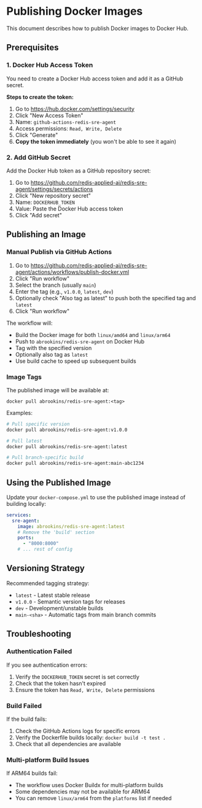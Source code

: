 # Publishing Docker Images

This document describes how to publish Docker images to Docker Hub.

## Prerequisites

### 1. Docker Hub Access Token

You need to create a Docker Hub access token and add it as a GitHub secret.

**Steps to create the token:**

1. Go to https://hub.docker.com/settings/security
2. Click "New Access Token"
3. Name: `github-actions-redis-sre-agent`
4. Access permissions: `Read, Write, Delete`
5. Click "Generate"
6. **Copy the token immediately** (you won't be able to see it again)

### 2. Add GitHub Secret

Add the Docker Hub token as a GitHub repository secret:

1. Go to https://github.com/redis-applied-ai/redis-sre-agent/settings/secrets/actions
2. Click "New repository secret"
3. Name: `DOCKERHUB_TOKEN`
4. Value: Paste the Docker Hub access token
5. Click "Add secret"

## Publishing an Image

### Manual Publish via GitHub Actions

1. Go to https://github.com/redis-applied-ai/redis-sre-agent/actions/workflows/publish-docker.yml
2. Click "Run workflow"
3. Select the branch (usually `main`)
4. Enter the tag (e.g., `v1.0.0`, `latest`, `dev`)
5. Optionally check "Also tag as latest" to push both the specified tag and `latest`
6. Click "Run workflow"

The workflow will:
- Build the Docker image for both `linux/amd64` and `linux/arm64`
- Push to `abrookins/redis-sre-agent` on Docker Hub
- Tag with the specified version
- Optionally also tag as `latest`
- Use build cache to speed up subsequent builds

### Image Tags

The published image will be available at:
```
docker pull abrookins/redis-sre-agent:<tag>
```

Examples:
```bash
# Pull specific version
docker pull abrookins/redis-sre-agent:v1.0.0

# Pull latest
docker pull abrookins/redis-sre-agent:latest

# Pull branch-specific build
docker pull abrookins/redis-sre-agent:main-abc1234
```

## Using the Published Image

Update your `docker-compose.yml` to use the published image instead of building locally:

```yaml
services:
  sre-agent:
    image: abrookins/redis-sre-agent:latest
    # Remove the 'build' section
    ports:
      - "8000:8000"
    # ... rest of config
```

## Versioning Strategy

Recommended tagging strategy:

- `latest` - Latest stable release
- `v1.0.0` - Semantic version tags for releases
- `dev` - Development/unstable builds
- `main-<sha>` - Automatic tags from main branch commits

## Troubleshooting

### Authentication Failed

If you see authentication errors:
1. Verify the `DOCKERHUB_TOKEN` secret is set correctly
2. Check that the token hasn't expired
3. Ensure the token has `Read, Write, Delete` permissions

### Build Failed

If the build fails:
1. Check the GitHub Actions logs for specific errors
2. Verify the Dockerfile builds locally: `docker build -t test .`
3. Check that all dependencies are available

### Multi-platform Build Issues

If ARM64 builds fail:
- The workflow uses Docker Buildx for multi-platform builds
- Some dependencies may not be available for ARM64
- You can remove `linux/arm64` from the `platforms` list if needed
